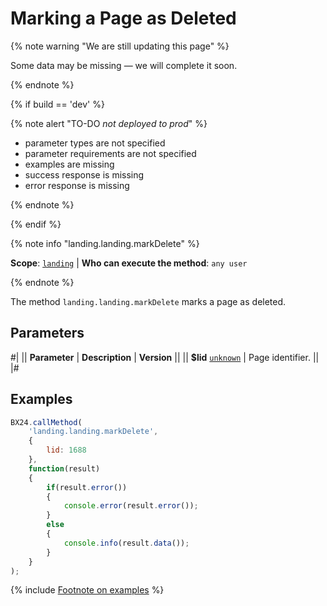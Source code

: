 # Marking a Page as Deleted

{% note warning "We are still updating this page" %}

Some data may be missing — we will complete it soon.

{% endnote %}

{% if build == 'dev' %}

{% note alert "TO-DO _not deployed to prod_" %}

- parameter types are not specified
- parameter requirements are not specified
- examples are missing
- success response is missing
- error response is missing

{% endnote %}

{% endif %}

{% note info "landing.landing.markDelete" %}

**Scope**: [`landing`](../../../scopes/permissions.md) | **Who can execute the method**: `any user`

{% endnote %}

The method `landing.landing.markDelete` marks a page as deleted.

## Parameters

#|
|| **Parameter** | **Description** | **Version** ||
|| **$lid**
[`unknown`](../../../data-types.md) | Page identifier. ||
|#

## Examples

```js
BX24.callMethod(
    'landing.landing.markDelete',
    {
        lid: 1688
    },
    function(result)
    {
        if(result.error())
        {
            console.error(result.error());
        }
        else
        {
            console.info(result.data());
        }
    }
);
```

{% include [Footnote on examples](../../../../_includes/examples.md) %}